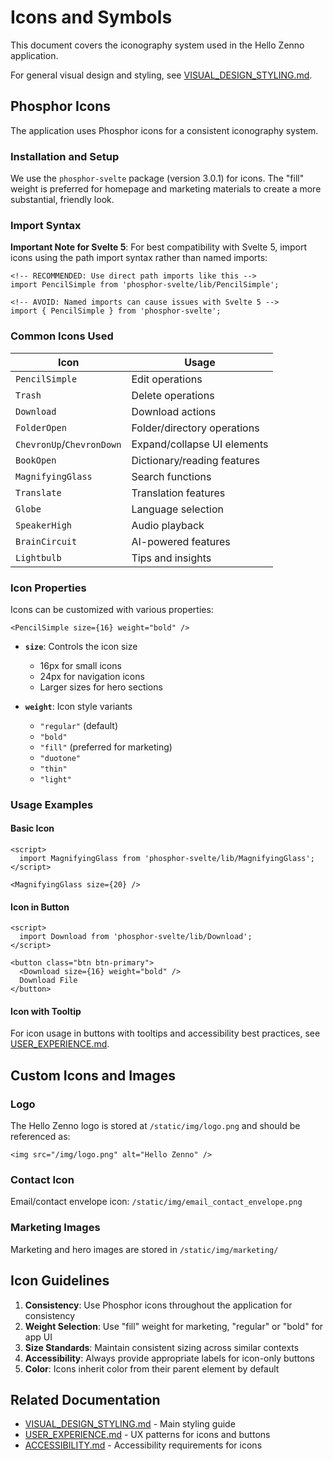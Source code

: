 # Icons and Symbols

This document covers the iconography system used in the Hello Zenno application.

For general visual design and styling, see [VISUAL_DESIGN_STYLING.md](./VISUAL_DESIGN_STYLING.md).

## Phosphor Icons

The application uses Phosphor icons for a consistent iconography system.

### Installation and Setup

We use the `phosphor-svelte` package (version 3.0.1) for icons. The "fill" weight is preferred for homepage and marketing materials to create a more substantial, friendly look.

### Import Syntax

**Important Note for Svelte 5**: For best compatibility with Svelte 5, import icons using the path import syntax rather than named imports:

```svelte
<!-- RECOMMENDED: Use direct path imports like this -->
import PencilSimple from 'phosphor-svelte/lib/PencilSimple';

<!-- AVOID: Named imports can cause issues with Svelte 5 -->
import { PencilSimple } from 'phosphor-svelte';
```

### Common Icons Used

| Icon | Usage |
|------|-------|
| `PencilSimple` | Edit operations |
| `Trash` | Delete operations |
| `Download` | Download actions |
| `FolderOpen` | Folder/directory operations |
| `ChevronUp`/`ChevronDown` | Expand/collapse UI elements |
| `BookOpen` | Dictionary/reading features |
| `MagnifyingGlass` | Search functions |
| `Translate` | Translation features |
| `Globe` | Language selection |
| `SpeakerHigh` | Audio playback |
| `BrainCircuit` | AI-powered features |
| `Lightbulb` | Tips and insights |

### Icon Properties

Icons can be customized with various properties:

```svelte
<PencilSimple size={16} weight="bold" />
```

- **`size`**: Controls the icon size
  - 16px for small icons
  - 24px for navigation icons
  - Larger sizes for hero sections

- **`weight`**: Icon style variants
  - `"regular"` (default)
  - `"bold"`
  - `"fill"` (preferred for marketing)
  - `"duotone"`
  - `"thin"`
  - `"light"`

### Usage Examples

#### Basic Icon

```svelte
<script>
  import MagnifyingGlass from 'phosphor-svelte/lib/MagnifyingGlass';
</script>

<MagnifyingGlass size={20} />
```

#### Icon in Button

```svelte
<script>
  import Download from 'phosphor-svelte/lib/Download';
</script>

<button class="btn btn-primary">
  <Download size={16} weight="bold" />
  Download File
</button>
```

#### Icon with Tooltip

For icon usage in buttons with tooltips and accessibility best practices, see [USER_EXPERIENCE.md](./USER_EXPERIENCE.md#icons-and-buttons).

## Custom Icons and Images

### Logo

The Hello Zenno logo is stored at `/static/img/logo.png` and should be referenced as:

```svelte
<img src="/img/logo.png" alt="Hello Zenno" />
```

### Contact Icon

Email/contact envelope icon: `/static/img/email_contact_envelope.png`

### Marketing Images

Marketing and hero images are stored in `/static/img/marketing/`

## Icon Guidelines

1. **Consistency**: Use Phosphor icons throughout the application for consistency
2. **Weight Selection**: Use "fill" weight for marketing, "regular" or "bold" for app UI
3. **Size Standards**: Maintain consistent sizing across similar contexts
4. **Accessibility**: Always provide appropriate labels for icon-only buttons
5. **Color**: Icons inherit color from their parent element by default

## Related Documentation

- [VISUAL_DESIGN_STYLING.md](./VISUAL_DESIGN_STYLING.md) - Main styling guide
- [USER_EXPERIENCE.md](./USER_EXPERIENCE.md) - UX patterns for icons and buttons
- [ACCESSIBILITY.md](./ACCESSIBILITY.md) - Accessibility requirements for icons